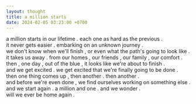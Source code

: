 ```yaml
---
layout: thought
title: a million starts
date: 2024-02-05 03:23:00 +0700
---
```


a million starts in our lifetime . each one as hard as the previous .<br/>
it never gets easier . embarking on an unknown journey .<br/>
we don't know when we'll finish , or even what the path's going to look like .<br/>
it takes us away . from our homes , our friends , our family , our comfort . <br/>
then , one day , out of the blue , it looks like we're about to finish . <br/>
and we get excited . we get excited that we're finally going to be done . <br/>
then one thing comes up , then another . then another .<br/>
and before we're even done , we find ourselves working on something else . <br/>
and we start again . a million and one . and we wonder . <br/>
will we ever be home again . 
